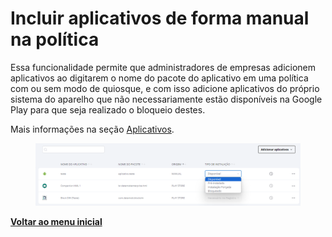 # Incluir aplicativos de forma manual na política

Essa funcionalidade permite que administradores de empresas adicionem aplicativos ao digitarem o nome do pacote do aplicativo em uma política com ou sem modo de quiosque, e com isso adicione aplicativos do próprio sistema do aparelho que não necessariamente estão disponíveis na Google Play para que seja realizado o bloqueio destes.

Mais informações na seção [Aplicativos](../../portal/configuracoes/gerenciar-politicas/editar-politica-android/aplicativos/).

<figure><img src="../../../.gitbook/assets/image (193).png" alt=""><figcaption></figcaption></figure>

[**Voltar ao menu inicial**](./)
